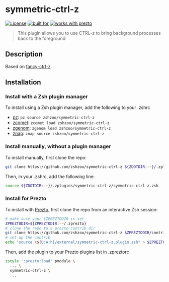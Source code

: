 # symmetric-ctrl-z

[![License](https://img.shields.io/badge/license-MIT-007EC7)](/LICENSE)
[![built for](https://img.shields.io/badge/built%20for-%20%F0%9F%A6%93%20zshzoo-black)][zshzoo]
[![works with prezto](https://img.shields.io/badge/works%20with-%E2%9D%AF%E2%9D%AF%E2%9D%AF%20prezto-red)](#install-for-prezto)

> This plugin allows you to use CTRL-z to bring background processes back to the
foreground

## Description

Based on [fancy-ctrl-z](https://github.com/ohmyzsh/ohmyzsh/tree/master/plugins/fancy-ctrl-z).

## Installation

### Install with a Zsh plugin manager

To install using a Zsh plugin manager, add the following to your .zshrc

- [pz]: `pz source zshzoo/symmetric-ctrl-z`
- [zcomet]: `zcomet load zshzoo/symmetric-ctrl-z`
- [zgenom]: `zgenom load zshzoo/symmetric-ctrl-z`
- [znap]: `znap source zshzoo/symmetric-ctrl-z`

### Install manually, without a plugin manager

To install manually, first clone the repo:

```zsh
git clone https://github.com/zshzoo/symmetric-ctrl-z ${ZDOTDIR:-~}/.zplugins/symmetric-ctrl-z
```

Then, in your .zshrc, add the following line:

```zsh
source ${ZDOTDIR:-~}/.zplugins/symmetric-ctrl-z/symmetric-ctrl-z.zsh
```

### Install for Prezto

To install with [Prezto][prezto], first clone the repo from an interactive Zsh session:

```zsh
# make sure your $ZPREZTODIR is set
ZPREZTODIR=${ZPREZTODIR:-~/.zprezto}
# clone the repo to a prezto contrib dir
git clone https://github.com/zshzoo/symmetric-ctrl-z $ZPREZTODIR/contrib/symmetric-ctrl-z/external
# set up the contrib
echo "source \${0:A:h}/external/symmetric-ctrl-z.plugin.zsh" > $ZPREZTODIR/contrib/symmetric-ctrl-z/init.zsh
```

Then, add the plugin to your Prezto plugins list in .zpreztorc

```zsh
zstyle ':prezto:load' pmodule \
  ... \
  symmetric-ctrl-z \
  ...
```

[ohmyzsh]: https://github.com/ohmyzsh/ohmyzsh
[prezto]: https://github.com/sorin-ionescu/prezto
[zshzoo]: https://github.com/zshzoo/zshzoo
[pz]: https://github.com/mattmc3/pz
[zcomet]: https://github.com/agkozak/zcomet
[zgenom]: https://github.com/jandamm/zgenom
[znap]: https://github.com/marlonrichert/zsh-snap
